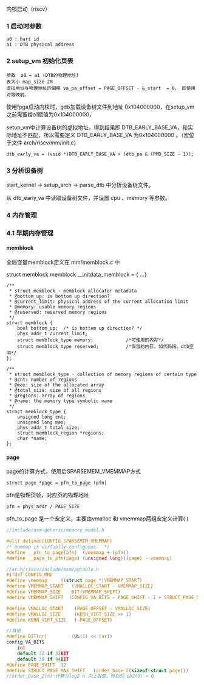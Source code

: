内核启动（riscv）

### 1 启动时参数

```
a0 : hart id
a1 : DTB physical address
```

### 2 setup_vm 初始化页表

```
参数  a0 = a1 (DTB的物理地址)
表大小 map_size 2M
虚拟地址与物理地址的偏移 va_pa_offset = PAGE_OFFSET - &_start  = 0， 即使用对等映射。
```

使用fpga启动内核时，gdb加载设备树文件到地址 0x104000000，在setup_vm之前需要给a1赋值为0x104000000，

setup_vm中计算设备树的虚拟地址，得到结果即 DTB_EARLY_BASE_VA，和实际地址不匹配，所以需要定义 DTB_EARLY_BASE_VA 为0x104000000 。（宏位于文件 arch/riscv/mm/init.c）

```
dtb_early_va = (void *)DTB_EARLY_BASE_VA + (dtb_pa & (PMD_SIZE - 1));
```

### 3 分析设备树

start_kernel -> setup_arch -> parse_dtb 中分析设备树文件。

从 dtb_early_va 中读取设备树文件，并设置 cpu 、memory 等参数。

### 4 内存管理

### 4.1 早期内存管理

####  memblock 

全局变量memblock定义在 mm/memblock.c 中

struct memblock memblock __initdata_memblock = { ...}

```
/**
 * struct memblock - memblock allocator metadata
 * @bottom_up: is bottom up direction?
 * @current_limit: physical address of the current allocation limit
 * @memory: usable memory regions
 * @reserved: reserved memory regions
 */
struct memblock {
    bool bottom_up;  /* is bottom up direction? */
    phys_addr_t current_limit;
    struct memblock_type memory;            /*可使用的内存*/
    struct memblock_type reserved;          /*保留的内存，如代码段、dtb空间*/
};

/**
 * struct memblock_type - collection of memory regions of certain type
 * @cnt: number of regions
 * @max: size of the allocated array
 * @total_size: size of all regions
 * @regions: array of regions
 * @name: the memory type symbolic name
 */
struct memblock_type {
    unsigned long cnt;
    unsigned long max;
    phys_addr_t total_size;
    struct memblock_region *regions;
    char *name;
};
```

#### page 

page的计算方式，使用后SPARSEMEM_VMEMMAP方式

```
struct page *page = pfn_to_page (pfn)
```

pfn是物理页帧，对应页的物理地址

```
pfn = phys_addr / PAGE_SIZE
```

pfn_to_page 是一个宏定义，主要由vmalloc 和 vmemmap两组宏定义计算( )

```C
//include/asm-generic/memory_model.h

#elif defined(CONFIG_SPARSEMEM_VMEMMAP)
/* memmap is virtually contiguous.  */
#define __pfn_to_page(pfn)	(vmemmap + (pfn))
#define __page_to_pfn(page)	(unsigned long)((page) - vmemmap)

//arch/riscv/include/asm/pgtable.h
#ifdef CONFIG_MMU
#define vmemmap     ((struct page *)VMEMMAP_START)
#define VMEMMAP_START   (VMALLOC_START - VMEMMAP_SIZE)
#define VMEMMAP_SIZE    BIT(VMEMMAP_SHIFT)
#define VMEMMAP_SHIFT  (CONFIG_VA_BITS - PAGE_SHIFT - 1 + STRUCT_PAGE_MAX_SHIFT)

#define VMALLOC_START    (PAGE_OFFSET - VMALLOC_SIZE)
#define VMALLOC_SIZE     (KERN_VIRT_SIZE >> 1)
#define KERN_VIRT_SIZE   (-PAGE_OFFSET)

//其他
#define BIT(nr)			(UL(1) << (nr))
config VA_BITS
    int
    default 32 if 32BIT
    default 39 if 64BIT
#define PAGE_SHIFT	12
#define STRUCT_PAGE_MAX_SHIFT	(order_base_2(sizeof(struct page)))  
//order_base_2(n) 计算为log2 n 向上取整，特别的 ob2(0) = 0 
```

```

```

